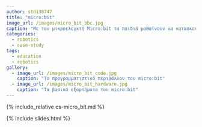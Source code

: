 ```yaml
---
author: std138747
title: "micro:bit"
image_url: /images/micro_bit_bbc.jpg
caption: "Με τον μικροελεγκτή Micro:bit τα παιδιά μαθαίνουν να κατασκευάζουν αυτοματισμούς και σύνθετες ρομποτικές διατάξεις, συνδιάζοντας διάφορα περιφερειακά όπως αισθητήρες και κινητήρες."
categories:
  - robotics
  - case-study
tags:
  - education
  - robotics
gallery:
  - image_url: /images/micro_bit_code.jpg
    caption: "Το προγραμματιστικό περιβάλλον του micro:bit"
  - image_url: /images/micro_bit_hardware.jpg
    caption: "Τα βασικά εξαρτήματα του micro:bit"
---
```


{% include_relative cs-micro_bit.md %}

{% include slides.html %}
